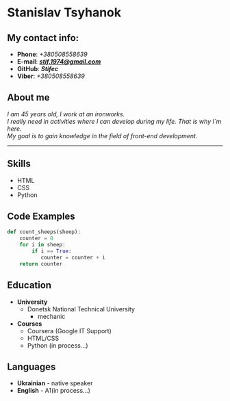 # Stanislav Tsyhanok


## My contact info:
- **Phone**: *+380508558639*
- **E-mail**: ***<stif.1974@gmail.com>***
- **GitHub**: ***Stifec***
- **Viber**: *+380508558639*


## About me

*I am 45 years old, I work at an ironworks.<br> 
I really need in activities where I can develop during my life. 
That is why I`m here.<br> 
My goal is to gain knowledge in the field of front-end development.*

***
## Skills

- HTML
- CSS
- Python

## Code Examples
  ```python
  def count_sheeps(sheep):
      counter = 0
      for i in sheep:
          if i == True:
             counter = counter + i
      return counter
  ```

  ## Education

  - **University**
      - Donetsk National Technical University
         - mechanic
  - **Courses**  
     - Coursera (Google IT Support)
     - HTML/CSS
     - Python (in process...)

  ## Languages

  - **Ukrainian** - native speaker
  - **English** - A1(in process...)

